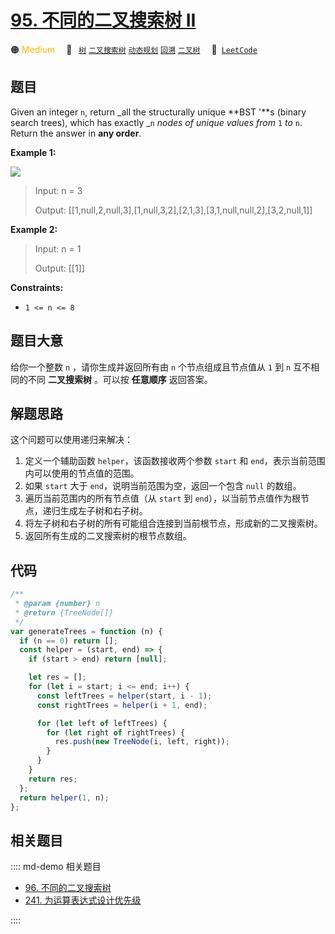 # [95. 不同的二叉搜索树 II](https://leetcode.com/problems/unique-binary-search-trees-ii)

🟠 <font color=#ffb800>Medium</font>&emsp; 🔖&ensp; [`树`](/leetcode/outline/tag/tree.md) [`二叉搜索树`](/leetcode/outline/tag/binary-search-tree.md) [`动态规划`](/leetcode/outline/tag/dynamic-programming.md) [`回溯`](/leetcode/outline/tag/backtracking.md) [`二叉树`](/leetcode/outline/tag/binary-tree.md)&emsp; 🔗&ensp;[`LeetCode`](https://leetcode.com/problems/unique-binary-search-trees-ii/)

## 题目

Given an integer `n`, return _all the structurally unique **BST '**s (binary
search trees), which has exactly _`n` _nodes of unique values from_ `1` _to_
`n`. Return the answer in **any order**.

**Example 1:**

![](https://assets.leetcode.com/uploads/2021/01/18/uniquebstn3.jpg)

> Input: n = 3
>
> Output: [[1,null,2,null,3],[1,null,3,2],[2,1,3],[3,1,null,null,2],[3,2,null,1]]

**Example 2:**

> Input: n = 1
>
> Output: [[1]]

**Constraints:**

- `1 <= n <= 8`

## 题目大意

给你一个整数 `n` ，请你生成并返回所有由 `n` 个节点组成且节点值从 `1` 到 `n` 互不相同的不同 **二叉搜索树** 。可以按 **任意顺序** 返回答案。

## 解题思路

这个问题可以使用递归来解决：

1. 定义一个辅助函数 `helper`，该函数接收两个参数 `start` 和 `end`，表示当前范围内可以使用的节点值的范围。
2. 如果 `start` 大于 `end`，说明当前范围为空，返回一个包含 `null` 的数组。
3. 遍历当前范围内的所有节点值（从 `start` 到 `end`），以当前节点值作为根节点，递归生成左子树和右子树。
4. 将左子树和右子树的所有可能组合连接到当前根节点，形成新的二叉搜索树。
5. 返回所有生成的二叉搜索树的根节点数组。

## 代码

```javascript
/**
 * @param {number} n
 * @return {TreeNode[]}
 */
var generateTrees = function (n) {
  if (n == 0) return [];
  const helper = (start, end) => {
    if (start > end) return [null];

    let res = [];
    for (let i = start; i <= end; i++) {
      const leftTrees = helper(start, i - 1);
      const rightTrees = helper(i + 1, end);

      for (let left of leftTrees) {
        for (let right of rightTrees) {
          res.push(new TreeNode(i, left, right));
        }
      }
    }
    return res;
  };
  return helper(1, n);
};
```

## 相关题目

:::: md-demo 相关题目

- [96. 不同的二叉搜索树](./0096.md)
- [241. 为运算表达式设计优先级](https://leetcode.com/problems/different-ways-to-add-parentheses)

::::
